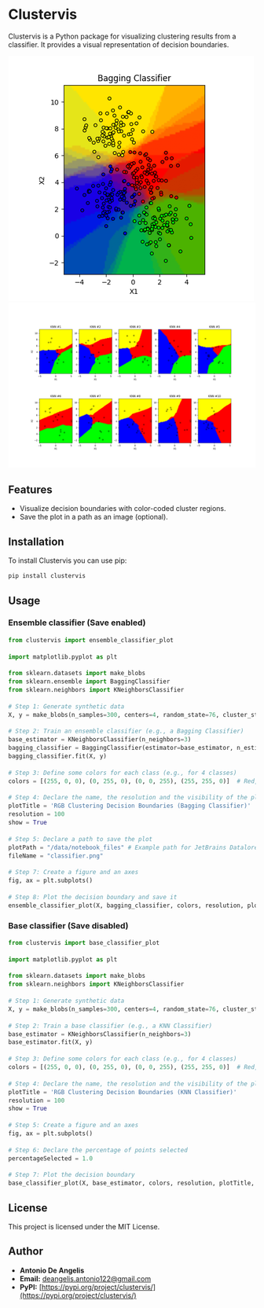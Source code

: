 # Clustervis

Clustervis is a Python package for visualizing clustering results from a classifier. It provides a visual representation of decision boundaries.

![Bagging Classifier](baggingClassifier.png)
![KNN Classifiers](KNNClassifiers.png)

## Features
- Visualize decision boundaries with color-coded cluster regions.
- Save the plot in a path as an image (optional).

## Installation

To install Clustervis you can use pip:
```sh
pip install clustervis
```

## Usage

### Ensemble classifier (Save enabled)

```python
from clustervis import ensemble_classifier_plot

import matplotlib.pyplot as plt

from sklearn.datasets import make_blobs
from sklearn.ensemble import BaggingClassifier
from sklearn.neighbors import KNeighborsClassifier

# Step 1: Generate synthetic data
X, y = make_blobs(n_samples=300, centers=4, random_state=76, cluster_std=1.0)

# Step 2: Train an ensemble classifier (e.g., a Bagging Classifier)
base_estimator = KNeighborsClassifier(n_neighbors=3)
bagging_classifier = BaggingClassifier(estimator=base_estimator, n_estimators=8, max_samples=0.05, random_state=1)
bagging_classifier.fit(X, y)

# Step 3: Define some colors for each class (e.g., for 4 classes)
colors = [(255, 0, 0), (0, 255, 0), (0, 0, 255), (255, 255, 0)]  # Red, Green, Blue, Yellow

# Step 4: Declare the name, the resolution and the visibility of the plot
plotTitle = 'RGB Clustering Decision Boundaries (Bagging Classifier)'
resolution = 100
show = True

# Step 5: Declare a path to save the plot
plotPath = "/data/notebook_files" # Example path for JetBrains Datalore
fileName = "classifier.png"

# Step 7: Create a figure and an axes
fig, ax = plt.subplots()

# Step 8: Plot the decision boundary and save it
ensemble_classifier_plot(X, bagging_classifier, colors, resolution, plotTitle, show, ax, plotPath, fileName)
```

### Base classifier (Save disabled)

```python
from clustervis import base_classifier_plot

import matplotlib.pyplot as plt

from sklearn.datasets import make_blobs
from sklearn.neighbors import KNeighborsClassifier

# Step 1: Generate synthetic data
X, y = make_blobs(n_samples=300, centers=4, random_state=76, cluster_std=1.0)

# Step 2: Train a base classifier (e.g., a KNN Classifier)
base_estimator = KNeighborsClassifier(n_neighbors=3)
base_estimator.fit(X, y)

# Step 3: Define some colors for each class (e.g., for 4 classes)
colors = [(255, 0, 0), (0, 255, 0), (0, 0, 255), (255, 255, 0)]  # Red, Green, Blue, Yellow

# Step 4: Declare the name, the resolution and the visibility of the plot
plotTitle = 'RGB Clustering Decision Boundaries (KNN Classifier)'
resolution = 100
show = True

# Step 5: Create a figure and an axes
fig, ax = plt.subplots()

# Step 6: Declare the percentage of points selected
percentageSelected = 1.0

# Step 7: Plot the decision boundary
base_classifier_plot(X, base_estimator, colors, resolution, plotTitle, show, ax, percentageSelected)
```

## License

This project is licensed under the MIT License.

## Author

- **Antonio De Angelis**  
- **Email:** deangelis.antonio122@gmail.com  
- **PyPI:** [https://pypi.org/project/clustervis/](https://pypi.org/project/clustervis/)
